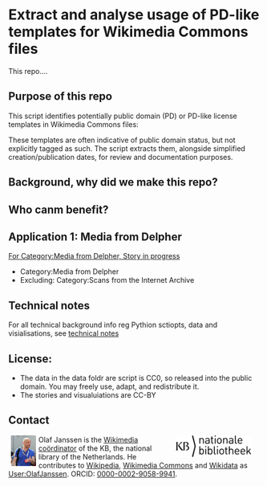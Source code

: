# Extract and analyse usage of PD-like templates for Wikimedia Commons files

This repo....


## Purpose of this repo
This script identifies potentially public domain (PD) or PD-like license templates
in Wikimedia Commons files:

These templates are often indicative of public domain status, but not explicitly
tagged as such. The script extracts them, alongside simplified creation/publication
dates, for review and documentation purposes.

## Background, why did we make this repo?

## Who canm benefit?

## Application 1: Media from Delpher
[For Category:Media from Delpher, Story in progress](https://kbnlwikimedia.github.io/wikimedia-commons_copyright-templates/stories/Story%20title,%20May%202025.html)

* Category:Media from Delpher
* Excluding: Category:Scans from the Internet Archive


## Technical notes
For all technical background info reg Pythion sctiopts, data and visialisations, see [technical notes](technical-notes.html)

## License:
* The data in the data foldr are script is CC0, so released into the public domain. You may freely use, adapt, and redistribute it.
* The stories and visualuiations are CC-BY

## Contact
<img align="left" src="media/389px-Olaf_Janssen_at_GLAM_WIKI_Tel_Aviv_Conference_2018.JPG" width="50" hspace="5" alt="Portrait of Olaf Janssen in 2018."/>

<img src="media/kblogo.png" align="right" hspace="20" width="150" alt="Logo of the KB, the national library of the Netherlands"/>

Olaf Janssen is the [Wikimedia coördinator](https://www.kb.nl/over-ons/experts/olaf-janssen) of the KB, the national library of the Netherlands. He contributes to [Wikipedia](https://nl.wikipedia.org/wiki/Wikipedia:GLAM/Koninklijke_Bibliotheek_en_Nationaal_Archief), [Wikimedia Commons](https://commons.wikimedia.org/wiki/Commons:Koninklijke_Bibliotheek) and [Wikidata](https://www.wikidata.org/wiki/Wikidata:GLAM/Koninklijke_Bibliotheek_Nederland) as [User:OlafJanssen](https://commons.wikimedia.org/wiki/User:OlafJanssen). ORCID: [0000-0002-9058-9941](https://orcid.org/0000-0002-9058-9941).

